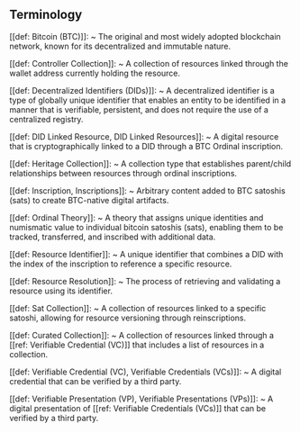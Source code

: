 ## Terminology

[[def: Bitcoin (BTC)]]:
~ The original and most widely adopted blockchain network, known for its decentralized and immutable nature.

[[def: Controller Collection]]:
~ A collection of resources linked through the wallet address currently holding the resource.

[[def: Decentralized Identifiers (DIDs)]]:
~ A decentralized identifier is a type of globally unique identifier that enables an entity to be identified in a manner that is verifiable, persistent, and does not require the use of a centralized registry.

[[def: DID Linked Resource, DID Linked Resources]]:
~ A digital resource that is cryptographically linked to a DID through a BTC Ordinal inscription.

[[def: Heritage Collection]]:
~ A collection type that establishes parent/child relationships between resources through ordinal inscriptions.

[[def: Inscription, Inscriptions]]:
~ Arbitrary content added to BTC satoshis (sats) to create BTC-native digital artifacts.

[[def: Ordinal Theory]]:
~ A theory that assigns unique identities and numismatic value to individual bitcoin satoshis (sats), enabling them to be tracked, transferred, and inscribed with additional data.

[[def: Resource Identifier]]:
~ A unique identifier that combines a DID with the index of the inscription to reference a specific resource.

[[def: Resource Resolution]]:
~ The process of retrieving and validating a resource using its identifier.

[[def: Sat Collection]]:
~ A collection of resources linked to a specific satoshi, allowing for resource versioning through reinscriptions.

[[def: Curated Collection]]:
~ A collection of resources linked through a [[ref: Verifiable Credential (VC)]] that includes a list of resources in a collection.

[[def: Verifiable Credential (VC), Verifiable Credentials (VCs)]]:
~ A digital credential that can be verified by a third party.

[[def: Verifiable Presentation (VP), Verifiable Presentations (VPs)]]:
~ A digital presentation of [[ref: Verifiable Credentials (VCs)]] that can be verified by a third party.